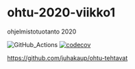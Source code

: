# ohtu-2020-viikko1
ohjelmistotuotanto 2020

![GitHub_Actions](https://github.com/juhakaup/ohtu-2020-viikko1/workflows/Java%20CI%20with%20Gradle/badge.svg)
[![codecov](https://codecov.io/gh/juhakaup/ohtu-2020-viikko1/branch/main/graph/badge.svg?token=C2GSCPOY4S)](undefined)

https://github.com/juhakaup/ohtu-tehtavat

